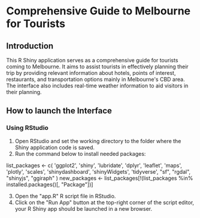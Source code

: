 # Comprehensive Guide to Melbourne for Tourists## IntroductionThis R Shiny application serves as a comprehensive guide for tourists coming to Melbourne. It aims to assist tourists in effectively planning their trip by providing relevant information about hotels, points of interest, restaurants, and transportation options mainly in Melbourne's CBD area. The interface also includes real-time weather information to aid visitors in their planning.## How to launch the Interface### Using RStudio1. Open RStudio and set the working directory to the folder where the Shiny application code is saved.2. Run the command below to install needed packages:list_packages <-  c(    'ggplot2',    'shiny',    'lubridate',    'dplyr',    'leaflet',    'maps',    'plotly',    'scales',    'shinydashboard',    'shinyWidgets',    'tidyverse',    "sf",    "rgdal",    "shinyjs",    "ggiraph"  )new_packages <-  list_packages[!(list_packages %in% installed.packages()[, "Package"])]3. Open the "app.R" R script file in RStudio.4. Click on the "Run App" button at the top-right corner of the script editor, your R Shiny app should be launched in a new browser.
